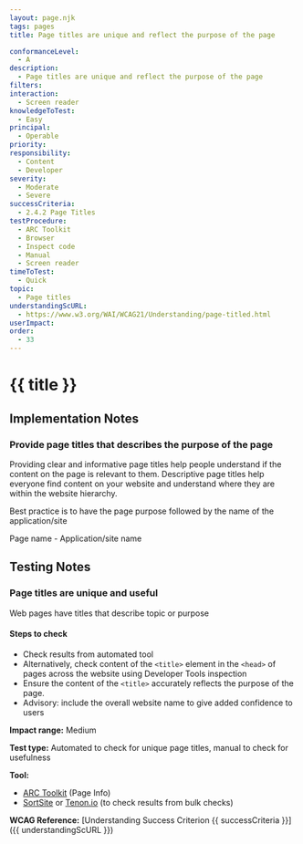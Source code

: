 ```yaml
---
layout: page.njk
tags: pages
title: Page titles are unique and reflect the purpose of the page

conformanceLevel:
  - A
description:
  - Page titles are unique and reflect the purpose of the page
filters:
interaction:
  - Screen reader
knowledgeToTest:
  - Easy
principal:
  - Operable
priority:
responsibility:
  - Content
  - Developer
severity:
  - Moderate
  - Severe
successCriteria:
  - 2.4.2 Page Titles
testProcedure:
  - ARC Toolkit
  - Browser
  - Inspect code
  - Manual
  - Screen reader
timeToTest:
  - Quick
topic:
  - Page titles
understandingScURL:
  - https://www.w3.org/WAI/WCAG21/Understanding/page-titled.html
userImpact:
order:
  - 33
---
```


# {{ title }}

## Implementation Notes

### Provide page titles that describes the purpose of the page

Providing clear and informative page titles help people understand if the content on the page is relevant to them. Descriptive page titles help everyone find content on your website and understand where they are within the website hierarchy.

Best practice is to have the page purpose followed by the name of the application/site

Page name - Application/site name

## Testing Notes

### Page titles are unique and useful

Web pages have titles that describe topic or purpose

#### Steps to check

- Check results from automated tool
- Alternatively, check content of the `<title>` element in the `<head>` of pages across the website using Developer Tools inspection
- Ensure the content of the `<title>` accurately reflects the purpose of the page. 
- Advisory: include the overall website name to give added confidence to users

**Impact range:** Medium

**Test type:** Automated to check for unique page titles, manual to check for usefulness

**Tool:**

- [ARC Toolkit](https://www.paciellogroup.com/toolkit/) (Page Info)
- [SortSite](https://www.powermapper.com/products/sortsite/) or [Tenon.io](http://tenon.io) (to check results from bulk checks)

**WCAG Reference:** [Understanding Success Criterion {{ successCriteria }}]({{ understandingScURL }})